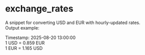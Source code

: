 # exchange_rates

A snippet for converting USD and EUR with hourly-updated rates.  
Output example:

Timestamp: 2025-08-20 13:00:00  
1 USD = 0.859 EUR  
1 EUR = 1.165 USD